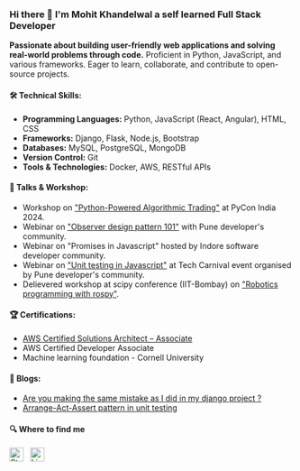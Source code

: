 ### Hi there 👋 I'm Mohit Khandelwal a self learned Full Stack Developer

**Passionate about building user-friendly web applications and solving real-world problems through code.** Proficient in Python, JavaScript, and various frameworks. Eager to learn, collaborate, and contribute to open-source projects.

#### 🛠️ Technical Skills:

* **Programming Languages:** Python, JavaScript (React, Angular), HTML, CSS
* **Frameworks:** Django, Flask, Node.js, Bootstrap
* **Databases:** MySQL, PostgreSQL, MongoDB
* **Version Control:** Git
* **Tools & Technologies:** Docker, AWS, RESTful APIs

#### 🎤 Talks & Workshop:
* Workshop on ["Python-Powered Algorithmic Trading"](https://www.linkedin.com/posts/mohitkh7_pyconindia2024-algorithmictrading-python-activity-7241697979424788482-efSB) at PyCon India 2024.
* Webinar on ["Observer design pattern 101"](https://www.youtube.com/watch?v=XA_cVUDlxDI) with Pune developer's community.
* Webinar on "Promises in Javascript" hosted by Indore software developer community.
* Webinar on ["Unit testing in Javascript"](https://www.youtube.com/watch?v=I5ds3o9LTEM) at Tech Carnival event organised by Pune developer's community.
* Delievered workshop at scipy conference (IIT-Bombay) on ["Robotics programming with rospy"](https://static.fossee.in/scipy2019/SciPyTalks/SciPyIndia2019_Track1_S003_Robotics_Programming_with_Rospy_20191129.mp4).

#### 🏆 Certifications:
* [AWS Certified Solutions Architect – Associate](https://www.credly.com/badges/e51e505d-eb84-4e57-becb-dfb4a6d6a925/public_url)
* AWS Certified Developer Associate
*  Machine learning foundation - Cornell University

#### 📖 Blogs:
* [Are you making the same mistake as I did in my django project ?](https://www.linkedin.com/pulse/you-making-same-mistake-i-did-my-django-project-mohit-khandelwal/)
* [Arrange-Act-Assert pattern in unit testing](https://medium.com/@mohitkh7/arrange-act-assert-pattern-in-unit-testing-7ed2b35c964)

#### 🔍 Where to find me

[<img src="https://img.shields.io/badge/Stack%20Overflow-282C34?logo=stackoverflow&logoColor=FE7A16" alt="Stack Overflow logo" title="Stack Overflow" height="25" />](https://stackoverflow.com/users/8219031/mohit-khandelwal)
&nbsp;
[<img src="https://img.shields.io/badge/LinkedIn-282C34?logo=linkedin&logoColor=0077B5" alt="LinkedIn logo" title="LinkedIn" height="25" />](https://www.linkedin.com/in/mohitkh7/)
&nbsp;
<!-- [![Mohit Khandelwal StackOverflow](https://stackoverflow-badge.onrender.com/api/StackOverflowBadge/8219031)](https://stackoverflow.com/users/8219031/mohit-khandelwal) -->

<!--
**mohitkh7/mohitkh7** is a ✨ _special_ ✨ repository because its `README.md` (this file) appears on your GitHub profile.

Here are some ideas to get you started:

- 🔭 I’m currently working on ...
- 🌱 I’m currently learning ...
- 👯 I’m looking to collaborate on ...
- 🤔 I’m looking for help with ...
- 💬 Ask me about ...
- 📫 How to reach me: ...
- 😄 Pronouns: ...
- ⚡ Fun fact: ...
-->

